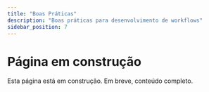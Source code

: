 ```yaml
---
title: "Boas Práticas"
description: "Boas práticas para desenvolvimento de workflows"
sidebar_position: 7
---
```


# Página em construção

Esta página está em construção. Em breve, conteúdo completo.
